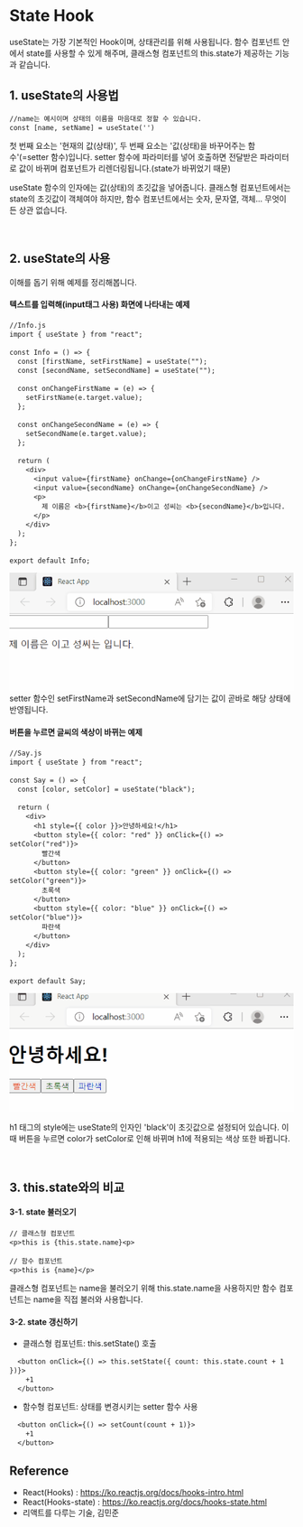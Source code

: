# State Hook

useState는 가장 기본적인 Hook이며, 상태관리를 위해 사용됩니다. 함수 컴포넌트 안에서 state를 사용할 수 있게 해주며, 클래스형 컴포넌트의 this.state가 제공하는 기능과 같습니다.

## 1. useState의 사용법

```
//name는 예시이며 상태의 이름을 마음대로 정할 수 있습니다.
const [name, setName] = useState('')
```

첫 번째 요소는 '현재의 값(상태)', 두 번째 요소는 '값(상태)을 바꾸어주는 함수'(=setter 함수)입니다. setter 함수에 파라미터를 넣어 호출하면 전달받은 파라미터로 값이 바뀌며 컴포넌트가 리렌더링됩니다.(state가 바뀌었기 때문)

useState 함수의 인자에는 값(상태)의 초깃값을 넣어줍니다.
클래스형 컴포넌트에서는 state의 초깃값이 객체여야 하지만, 함수 컴포넌트에서는 숫자, 문자열, 객체... 무엇이든 상관 없습니다.

<br>

## 2. useState의 사용

이해를 돕기 위해 예제를 정리해봅니다.

#### 텍스트를 입력해(input태그 사용) 화면에 나타내는 예제

```
//Info.js
import { useState } from "react";

const Info = () => {
  const [firstName, setFirstName] = useState("");
  const [secondName, setSecondName] = useState("");

  const onChangeFirstName = (e) => {
    setFirstName(e.target.value);
  };

  const onChangeSecondName = (e) => {
    setSecondName(e.target.value);
  };

  return (
    <div>
      <input value={firstName} onChange={onChangeFirstName} />
      <input value={secondName} onChange={onChangeSecondName} />
      <p>
        제 이름은 <b>{firstName}</b>이고 성씨는 <b>{secondName}</b>입니다.
      </p>
    </div>
  );
};

export default Info;
```

![default](../imgs/gif-useState-name.gif)
setter 함수인 setFirstName과 setSecondName에 담기는 값이 곧바로 해당 상태에 반영됩니다.

#### 버튼을 누르면 글씨의 색상이 바뀌는 예제

```
//Say.js
import { useState } from "react";

const Say = () => {
  const [color, setColor] = useState("black");

  return (
    <div>
      <h1 style={{ color }}>안녕하세요!</h1>
      <button style={{ color: "red" }} onClick={() => setColor("red")}>
        빨간색
      </button>
      <button style={{ color: "green" }} onClick={() => setColor("green")}>
        초록색
      </button>
      <button style={{ color: "blue" }} onClick={() => setColor("blue")}>
        파란색
      </button>
    </div>
  );
};

export default Say;
```

![default](../imgs/gif-useState.gif)

h1 태그의 style에는 useState의 인자인 'black'이 초깃값으로 설정되어 있습니다. 이때 버튼을 누르면 color가 setColor로 인해 바뀌며 h1에 적용되는 색상 또한 바뀝니다.

<br>

## 3. this.state와의 비교

#### 3-1. state 불러오기

```
// 클래스형 컴포넌트
<p>this is {this.state.name}<p>

// 함수 컴포넌트
<p>this is {name}</p>
```

클래스형 컴포넌트는 name을 불러오기 위해 this.state.name을 사용하지만 함수 컴포넌트는 name을 직접 불러와 사용합니다.

#### 3-2. state 갱신하기

- 클래스형 컴포넌트: this.setState() 호출

```
  <button onClick={() => this.setState({ count: this.state.count + 1 })}>
    +1
  </button>
```

- 함수형 컴포넌트: 상태를 변경시키는 setter 함수 사용

```
  <button onClick={() => setCount(count + 1)}>
    +1
  </button>
```

## Reference

- React(Hooks) : https://ko.reactjs.org/docs/hooks-intro.html
- React(Hooks-state) : https://ko.reactjs.org/docs/hooks-state.html
- 리액트를 다루는 기술, 김민준
